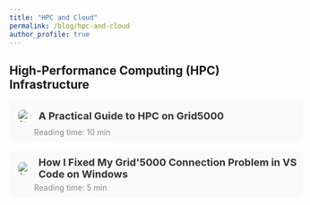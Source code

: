 ```yaml
---
title: "HPC and Cloud"
permalink: /blog/hpc-and-cloud
author_profile: true
---
```


## High-Performance Computing (HPC) Infrastructure

<div style="width: 100%; background-color: #fafafa; border-radius: 8px; padding: 10px; margin-top: 15px; display: flex; flex-direction: column; align-items: flex-start;">
  <a href="{{ site.baseurl }}/blog/hpc-and-cloud/a-practical-guide-to-hpc-on-grid5000" 
     style="text-decoration: none; color: inherit; display: flex; flex-direction: column; width: 100%;">
    <div style="display: flex; align-items: center;">
      <img src="{{ site.baseurl }}/files/blog/speech-and-language-processing-.jpg" alt="Article Icon" style="width: 24px; height: 24px; margin-right: 10px; border-radius: 50%; background-color: #fff; padding: 4px;">
      <span style="font-size: 18px; font-weight: bold; color: #333;">A Practical Guide to HPC on Grid5000</span>
    </div>
    <div style="font-size: 14px; color: #888; margin-top: 5px; margin-left: 34px;">Reading time: 10 min</div>
  </a>
</div>

<div style="width: 100%; background-color: #fafafa; border-radius: 8px; padding: 10px; margin-top: 15px; display: flex; flex-direction: column; align-items: flex-start;">
  <a href="{{ site.baseurl }}/blog/hpc-and-cloud/vscode-g5k-windows" 
     style="text-decoration: none; color: inherit; display: flex; flex-direction: column; width: 100%;">
    <div style="display: flex; align-items: center;">
      <img src="{{ site.baseurl }}/files/blog/speech-and-language-processing-.jpg" alt="Article Icon" style="width: 24px; height: 24px; margin-right: 10px; border-radius: 50%; background-color: #fff; padding: 4px;">
      <span style="font-size: 18px; font-weight: bold; color: #333;">How I Fixed My Grid'5000 Connection Problem in VS Code on Windows</span>
    </div>
    <div style="font-size: 14px; color: #888; margin-top: 5px; margin-left: 34px;">Reading time: 5 min</div>
  </a>
</div>

<!-- <div style="width: 100%; background-color: #fafafa; border-radius: 8px; padding: 10px; margin-top: 15px; display: flex; flex-direction: column; align-items: flex-start;">
  <a href="" 
     style="text-decoration: none; color: inherit; display: flex; flex-direction: column; width: 100%;">
    <div style="display: flex; align-items: center;">
      <img src="{{ site.baseurl }}/files/blog/speech-and-language-processing-.jpg" alt="Article Icon" style="width: 24px; height: 24px; margin-right: 10px; border-radius: 50%; background-color: #fff; padding: 4px;">
      <span style="font-size: 18px; font-weight: bold; color: #333;">Understanding Signal Normalizations</span>
    </div>
    <div style="font-size: 14px; color: #888; margin-top: 5px; margin-left: 34px;">Reading time: 10 min</div>
  </a>
</div>

<div style="width: 100%; background-color: #fafafa; border-radius: 8px; padding: 10px; margin-top: 15px; display: flex; flex-direction: column; align-items: flex-start;">
  <a href="" 
     style="text-decoration: none; color: inherit; display: flex; flex-direction: column; width: 100%;">
    <div style="display: flex; align-items: center;">
      <img src="{{ site.baseurl }}/files/blog/speech-and-language-processing-.jpg" alt="Article Icon" style="width: 24px; height: 24px; margin-right: 10px; border-radius: 50%; background-color: #fff; padding: 4px;">
      <span style="font-size: 18px; font-weight: bold; color: #333;">How the FFT Transforms Audio Signals?</span>
    </div>
    <div style="font-size: 14px; color: #888; margin-top: 5px; margin-left: 34px;">Reading time: 10 min</div>
  </a>
</div>

<div style="width: 100%; background-color: #fafafa; border-radius: 8px; padding: 10px; margin-top: 15px; display: flex; flex-direction: column; align-items: flex-start;">
  <a href="" 
     style="text-decoration: none; color: inherit; display: flex; flex-direction: column; width: 100%;">
    <div style="display: flex; align-items: center;">
      <img src="{{ site.baseurl }}/files/blog/speech-and-language-processing-.jpg" alt="Article Icon" style="width: 24px; height: 24px; margin-right: 10px; border-radius: 50%; background-color: #fff; padding: 4px;">
      <span style="font-size: 18px; font-weight: bold; color: #333;">STFT Essentials: Analyzing Signals in Time and Frequency</span>
    </div>
    <div style="font-size: 14px; color: #888; margin-top: 5px; margin-left: 34px;">Reading time: 10 min</div>
  </a>
</div>

<div style="width: 100%; background-color: #fafafa; border-radius: 8px; padding: 10px; margin-top: 15px; display: flex; flex-direction: column; align-items: flex-start;">
  <a href="" 
     style="text-decoration: none; color: inherit; display: flex; flex-direction: column; width: 100%;">
    <div style="display: flex; align-items: center;">
      <img src="{{ site.baseurl }}/files/blog/speech-and-language-processing-.jpg" alt="Article Icon" style="width: 24px; height: 24px; margin-right: 10px; border-radius: 50%; background-color: #fff; padding: 4px;">
      <span style="font-size: 18px; font-weight: bold; color: #333;">How Windowing Transforms Signal Analysis?</span>
    </div>
    <div style="font-size: 14px; color: #888; margin-top: 5px; margin-left: 34px;">Reading time: 10 min</div>
  </a>
</div>

## Speech Enhancement

<div style="width: 100%; background-color: #fafafa; border-radius: 8px; padding: 10px; margin-top: 15px; display: flex; flex-direction: column; align-items: flex-start;">
  <a href="{{ site.baseurl }}/blog/speech-and-language-processing/creating-a-mixture" 
     style="text-decoration: none; color: inherit; display: flex; flex-direction: column; width: 100%;">
    <div style="display: flex; align-items: center;">
      <img src="{{ site.baseurl }}/files/blog/speech-and-language-processing-.jpg" alt="Article Icon" style="width: 24px; height: 24px; margin-right: 10px; border-radius: 50%; background-color: #fff; padding: 4px;">
      <span style="font-size: 18px; font-weight: bold; color: #333;">How to Create a Multichannel Mixture of Speech and Noise?</span>
    </div>
    <div style="font-size: 14px; color: #888; margin-top: 5px; margin-left: 34px;">Reading time: 10 min</div>
  </a>
</div>

<div style="width: 100%; background-color: #fafafa; border-radius: 8px; padding: 10px; margin-top: 15px; display: flex; flex-direction: column; align-items: flex-start;">
  <a href="" 
     style="text-decoration: none; color: inherit; display: flex; flex-direction: column; width: 100%;">
    <div style="display: flex; align-items: center;">
      <img src="{{ site.baseurl }}/files/blog/speech-and-language-processing-.jpg" alt="Article Icon" style="width: 24px; height: 24px; margin-right: 10px; border-radius: 50%; background-color: #fff; padding: 4px;">
      <span style="font-size: 18px; font-weight: bold; color: #333;">Measuring Interference, Artifacts, and Distortions</span>
    </div>
    <div style="font-size: 14px; color: #888; margin-top: 5px; margin-left: 34px;">Reading time: 10 min</div>
  </a>
</div>
 -->
